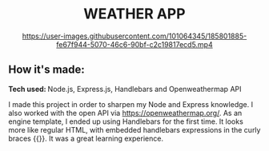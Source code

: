 <div align="center"> 

# WEATHER APP 


https://user-images.githubusercontent.com/101064345/185801885-fe67f944-5070-46c6-90bf-c2c19817ecd5.mp4 

</div>

## How it's made:
<strong> Tech used: </strong> Node.js, Express.js, Handlebars and Openweathermap API

I made this project in order to sharpen my Node and Express knowledge. I also worked with the open API via https://openweathermap.org/. As an engine template, I ended up using  Handlebars for the first time. It looks more like regular HTML, with embedded handlebars expressions in the curly braces {{}}. It was a great learning  experience.
  


